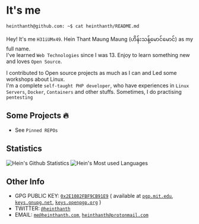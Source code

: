 # It's me

```
heinthanth@github.com: ~$ cat heinthanth/README.md
```
Hey! It's me `H31iUMx49`. Hein Thant Maung Maung (ဟိန်းသန့်မောင်မောင်) as my full name.\
I've learned `Web Technologies` since I was 13. Enjoy to learn something new and loves `Open Source`.

I contributed to Open source projects as much as I can and Led some workshops about Linux.\
I'm a complete `self-taught PHP developer`, who have experiences in `Linux Servers`, `Docker`, `Containers` and other stuffs. Sometimes, I do practising `pentesting`

## Some Projects :fire:

* See `Pinned REPOs`

## Statistics

<p align="left">
  <img src="https://github-readme-stats.vercel.app/api?username=heinthanth&count_private=true&show_icons=true&theme=merko&include_all_commits=true&line_height=20" alt="Hein's Github Statistics" />
  <img src="https://github-readme-stats.vercel.app/api/top-langs/?username=heinthanth&layout=compact&theme=merko&langs_count=6" alt="Hein's Most used Languages" />
</p>

## Other Info

* GPG PUBLIC KEY: [`0x2E1082FBF9CB91E9`](https://github.com/heinthanth/heinthanth/blob/master/assets/pub.asc) ( available at [`pgp.mit.edu`](http://pgp.mit.edu), [`keys.gnupg.net`](http://keys.gnupg.net), [`keys.openpgp.org`](http://keys.openpgp.org) )
* TWITTER: [`@heinthanth`](https://twitter.com/heinthanth)
* EMAIL: [`me@heinthanth.com`](mailto:me@heinthanth.com), [`heinthanth@protonmail.com`](mailto:heinthanth@protonmail.com)

